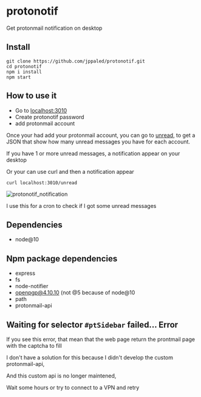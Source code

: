 # protonotif
Get protonmail notification on desktop

## Install

```
git clone https://github.com/jppaled/protonotif.git
cd protonotif
npm i install
npm start
```
## How to use it
- Go to [localhost:3010](http://localhost:3010)
- Create protonotif password
- add protonmail account

Once your had add your protonmail account, you can go to [unread](http://localhost:3010/unread), to get a JSON that show how many unread messages you have for each account.

If you have 1 or more unread messages, a notification appear on your desktop

Or your can use curl and then a notification appear
```
curl localhost:3010/unread 
```
![protonotif_notification](https://user-images.githubusercontent.com/22444128/137594591-cc88b07b-8f37-4aee-b8b0-87ca08ad6a17.png)


I use this for a cron to check if I got some unread messages

## Dependencies
- node@10

## Npm package dependencies
- express
- fs
- node-notifier
- openpgp@4.10.10 (not @5 because of node@10
- path
- protonmail-api

## Waiting for selector `#ptSidebar` failed... Error
If you see this error, that mean that the web page return the prontmail page with the captcha to fill

I don't have a solution for this because I didn't develop the custom protonmail-api,

And this custom api is no longer maintened,

Wait some hours or try to connect to a VPN and retry